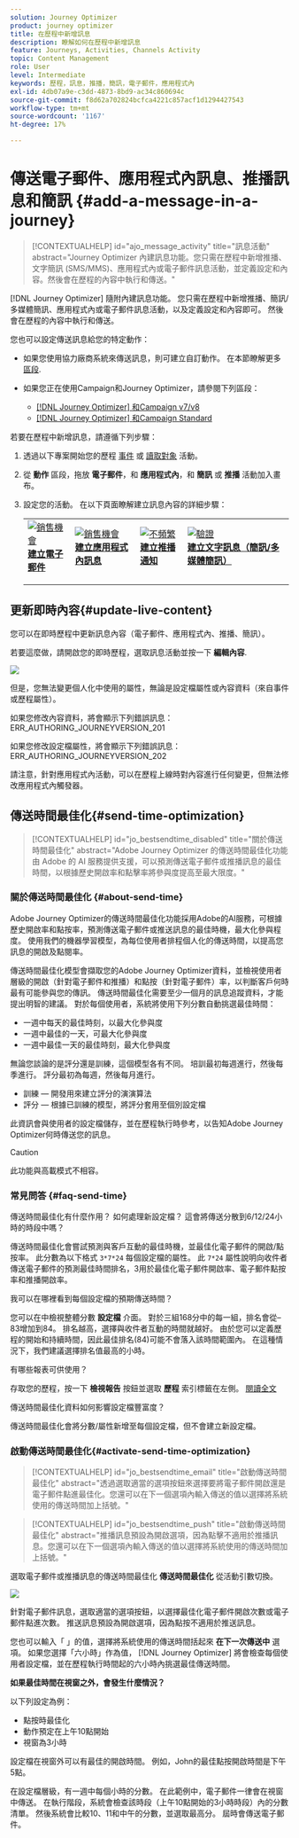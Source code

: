 ```yaml
---
solution: Journey Optimizer
product: journey optimizer
title: 在歷程中新增訊息
description: 瞭解如何在歷程中新增訊息
feature: Journeys, Activities, Channels Activity
topic: Content Management
role: User
level: Intermediate
keywords: 歷程，訊息，推播，簡訊，電子郵件，應用程式內
exl-id: 4db07a9e-c3dd-4873-8bd9-ac34c860694c
source-git-commit: f8d62a702824bcfca4221c857acf1d1294427543
workflow-type: tm+mt
source-wordcount: '1167'
ht-degree: 17%

---
```


# 傳送電子郵件、應用程式內訊息、推播訊息和簡訊 {#add-a-message-in-a-journey}

>[!CONTEXTUALHELP]
>id="ajo_message_activity"
>title="訊息活動"
>abstract="Journey Optimizer 內建訊息功能。您只需在歷程中新增推播、文字簡訊 (SMS/MMS)、應用程式內或電子郵件訊息活動，並定義設定和內容。然後會在歷程的內容中執行和傳送。"

[!DNL Journey Optimizer] 隨附內建訊息功能。 您只需在歷程中新增推播、簡訊/多媒體簡訊、應用程式內或電子郵件訊息活動，以及定義設定和內容即可。 然後會在歷程的內容中執行和傳送。

您也可以設定傳送訊息給您的特定動作：

* 如果您使用協力廠商系統來傳送訊息，則可建立自訂動作。 在本節瞭解更多 [區段](../action/action.md).

* 如果您正在使用Campaign和Journey Optimizer，請參閱下列區段：

   * [[!DNL Journey Optimizer] 和Campaign v7/v8](../action/acc-action.md)
   * [[!DNL Journey Optimizer] 和Campaign Standard](../action/acs-action.md)

若要在歷程中新增訊息，請遵循下列步驟：

1. 透過以下專案開始您的歷程 [事件](general-events.md) 或 [讀取對象](read-audience.md) 活動。

1. 從 **動作** 區段，拖放 **電子郵件**，和 **應用程式內**，和 **簡訊** 或 **推播** 活動加入畫布。

1. 設定您的活動。 在以下頁面瞭解建立訊息內容的詳細步驟：

   <table style="table-layout:fixed">
   <tr style="border: 0;">
   <td>
   <a href="../email/create-email.md">
   <img alt="銷售機會" src="../assets/do-not-localize/email.jpg">
   </a>
   <div><a href="../email/create-email.md"><strong>建立電子郵件</strong>
   </div>
   <p>
   </td>
   <td>
   <a href="../in-app/create-in-app.md">
   <img alt="銷售機會" src="../assets/do-not-localize/in-app.jpg">
   </a>
   <div><a href="../in-app/create-in-app.md"><strong>建立應用程式內訊息</strong>
   </div>
   <p>
   </td>
   <td>
   <a href="../push/create-push.md">
   <img alt="不頻繁" src="../assets/do-not-localize/push.jpg">
   </a>
   <div>
   <a href="../push/create-push.md"><strong>建立推播通知<strong></a>
   </div>
   <p>
   </td>
   <td>
   <a href="../sms/create-sms.md">
   <img alt="驗證" src="../assets/do-not-localize/sms.jpg">
   </a>
   <div>
   <a href="../sms/create-sms.md"><strong>建立文字訊息（簡訊/多媒體簡訊）</strong></a>
   </div>
   <p>
   </td>
   </tr>
   </table>

## 更新即時內容{#update-live-content}

您可以在即時歷程中更新訊息內容（電子郵件、應用程式內、推播、簡訊）。

若要這麼做，請開啟您的即時歷程，選取訊息活動並按一下 **編輯內容**.

![](assets/add-a-message2.png)

但是，您無法變更個人化中使用的屬性，無論是設定檔屬性或內容資料（來自事件或歷程屬性）。

如果您修改內容資料，將會顯示下列錯誤訊息： ERR_AUTHORING_JOURNEYVERSION_201

如果您修改設定檔屬性，將會顯示下列錯誤訊息：ERR_AUTHORING_JOURNEYVERSION_202

請注意，針對應用程式內活動，可以在歷程上線時對內容進行任何變更，但無法修改應用程式內觸發器。

## 傳送時間最佳化{#send-time-optimization}

>[!CONTEXTUALHELP]
>id="jo_bestsendtime_disabled"
>title="關於傳送時間最佳化"
>abstract="Adobe Journey Optimizer 的傳送時間最佳化功能由 Adobe 的 AI 服務提供支援，可以預測傳送電子郵件或推播訊息的最佳時間，以根據歷史開啟率和點擊率將參與度提高至最大限度。"

### 關於傳送時間最佳化 {#about-send-time}

Adobe Journey Optimizer的傳送時間最佳化功能採用Adobe的AI服務，可根據歷史開啟率和點按率，預測傳送電子郵件或推送訊息的最佳時機，最大化參與程度。 使用我們的機器學習模型，為每位使用者排程個人化的傳送時間，以提高您訊息的開啟及點閱率。

傳送時間最佳化模型會擷取您的Adobe Journey Optimizer資料，並檢視使用者層級的開啟（針對電子郵件和推播）和點按（針對電子郵件）率，以判斷客戶何時最有可能參與您的傳訊。 傳送時間最佳化需要至少一個月的訊息追蹤資料，才能提出明智的建議。 對於每個使用者，系統將使用下列分數自動挑選最佳時間：

* 一週中每天的最佳時刻，以最大化參與度
* 一週中最佳的一天，可最大化參與度
* 一週中最佳一天的最佳時刻，最大化參與度

無論您談論的是評分還是訓練，這個模型各有不同。 培訓最初每週進行，然後每季進行。 評分最初為每週，然後每月進行。

* 訓練 — 開發用來建立評分的演演算法
* 評分 — 根據已訓練的模型，將評分套用至個別設定檔

此資訊會與使用者的設定檔儲存，並在歷程執行時參考，以告知Adobe Journey Optimizer何時傳送您的訊息。

>[!CAUTION]
>
>此功能與高載模式不相容。

### 常見問答 {#faq-send-time}

傳送時間最佳化有什麼作用？ 如何處理新設定檔？ 這會將傳送分散到6/12/24小時的時段中嗎？

傳送時間最佳化會嘗試預測與客戶互動的最佳時機，並最佳化電子郵件的開啟/點按率。 此分數為以下格式 `3*7*24` 每個設定檔的屬性。 此 `7*24` 屬性說明向收件者傳送電子郵件的預測最佳時間排名，3用於最佳化電子郵件開啟率、電子郵件點按率和推播開啟率。

我可以在哪裡看到每個設定檔的預期傳送時間？

您可以在中檢視整體分數 **設定檔** 介面。 對於三組168分中的每一組，排名會從–83增加到84。 排名越高，選擇與收件者互動的時間就越好。 由於您可以定義歷程的開始和持續時間，因此最佳排名(84)可能不會落入該時間範圍內。 在這種情況下，我們建議選擇排名值最高的小時。

有哪些報表可供使用？

存取您的歷程，按一下 **檢視報告** 按鈕並選取 **歷程** 索引標籤在左側。 [閱讀全文](../reports/journey-global-report.md)

傳送時間最佳化資料如何影響設定檔豐富度？

傳送時間最佳化會將分數/屬性新增至每個設定檔，但不會建立新設定檔。

### 啟動傳送時間最佳化{#activate-send-time-optimization}

>[!CONTEXTUALHELP]
>id="jo_bestsendtime_email"
>title="啟動傳送時間最佳化"
>abstract="透過選取適當的選項按鈕來選擇要將電子郵件開啟還是電子郵件點進最佳化。您還可以在下一個選項內輸入傳送的值以選擇將系統使用的傳送時間加上括號。"

>[!CONTEXTUALHELP]
>id="jo_bestsendtime_push"
>title="啟動傳送時間最佳化"
>abstract="推播訊息預設為開啟選項，因為點擊不適用於推播訊息。您還可以在下一個選項內輸入傳送的值以選擇將系統使用的傳送時間加上括號。"

選取電子郵件或推播訊息的傳送時間最佳化 **傳送時間最佳化** 從活動引數切換。

![](../building-journeys/assets/jo-message5.png)

針對電子郵件訊息，選取適當的選項按鈕，以選擇最佳化電子郵件開啟次數或電子郵件點進次數。 推送訊息預設為開啟選項，因為點按不適用於推送訊息。

您也可以輸入「 」的值，選擇將系統使用的傳送時間括起來 **在下一次傳送中** 選項。 如果您選擇「六小時」作為值， [!DNL Journey Optimizer] 將會檢查每個使用者設定檔，並在歷程執行時間起的六小時內挑選最佳傳送時間。

**如果最佳時間在視窗之外，會發生什麼情況？**

以下列設定為例：

* 點按時最佳化
* 動作預定在上午10點開始
* 視窗為3小時

設定檔在視窗外可以有最佳的開啟時間。 例如，John的最佳點按開啟時間是下午5點。

在設定檔層級，有一週中每個小時的分數。 在此範例中，電子郵件一律會在視窗中傳送。 在執行階段，系統會檢查該時段（上午10點開始的3小時時段）內的分數清單。 然後系統會比較10、11和中午的分數，並選取最高分。 屆時會傳送電子郵件。
